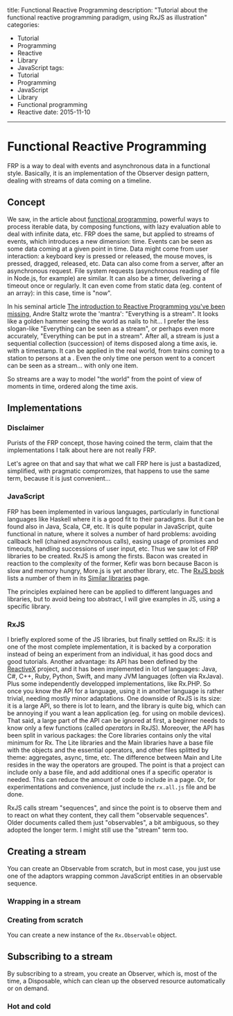 title: Functional Reactive Programming
description: "Tutorial about the functional reactive programming paradigm, using RxJS as illustration"
categories:
- Tutorial
- Programming
- Reactive
- Library
- JavaScript
tags:
- Tutorial
- Programming
- JavaScript
- Library
- Functional programming
- Reactive
date: 2015-11-10
---

# Functional Reactive Programming

FRP is a way to deal with events and asynchronous data in a functional style.
Basically, it is an implementation of the Observer design pattern, dealing with streams of data coming on a timeline.

## Concept

We saw, in the article about [functional programming](), powerful ways to process iterable data, by composing functions, with lazy evaluation able to deal with infinite data, etc.
FRP does the same, but applied to streams of events, which introduces a new dimension: time.
Events can be seen as some data coming at a given point in time.
Data might come from user interaction: a keyboard key is pressed or released, the mouse moves, is pressed, dragged, released, etc.
Data can also come from a server, after an asynchronous request. File system requests (asynchronous reading of file in Node.js, for example) are similar.
It can also be a timer, delivering a timeout once or regularly.
It can even come from static data (eg. content of an array): in this case, time is "now".

In his seminal article [The introduction to Reactive Programming you've been missing](https://gist.github.com/staltz/868e7e9bc2a7b8c1f754), Andre Staltz wrote the 'mantra': "Everything is a stream".
It looks like a golden hammer seeing the world as nails to hit... I prefer the less slogan-like "Everything can be seen as a stream", or perhaps even more accurately, "Everything can be put in a stream".
After all, a stream is just a sequential collection (succession) of items disposed along a time axis, ie. with a timestamp.
It can be applied in the real world, from trains coming to a station to persons at a <guichet>. Even the only time one person went to a concert can be seen as a stream... with only one item.

So streams are a way to model "the world" from the point of view of moments in time, ordered along the time axis.

## Implementations

### Disclaimer

Purists of the FRP concept, those having coined the term, claim that the implementations I talk about here are not really FRP.

Let's agree on that and say that what we call FRP here is just a bastadized, simplified, with pragmatic compromizes, that happens to use the same term, because it is just convenient...

### JavaScript

FRP has been implemented in various languages, particularly in functional languages like Haskell where it is a good fit to their paradigms. But it can be found also in Java, Scala, C#, etc.
It is quite popular in JavaScript, quite functional in nature, where it solves a number of hard problems: avoiding callback hell (chained asynchronous calls), easing usage of promises and timeouts, handling successions of user input, etc.
Thus we saw lot of FRP libraries to be created. RxJS is among the firsts. Bacon was created in reaction to the complexity of the former, Kefir was born because Bacon is slow and memory hungry, More.js is yet another library, etc.
The [RxJS book](http://xgrommx.github.io/rx-book/index.html) lists a number of them in its [Similar libraries](http://xgrommx.github.io/rx-book/content/resources/similar_libraries/index.html) page.

The principles explained here can be applied to different languages and libraries, but to avoid being too abstract, I will give examples in JS, using a specific library.

### RxJS

I briefly explored some of the JS libraries, but finally settled on RxJS: it is one of the most complete implementation, it is backed by a corporation instead of being an experiment from an individual, it has good docs and good tutorials.
Another advantage: its API has been defined by the [ReactiveX](http://reactivex.io/) project, and it has been implemented in lot of languages: Java, C#, C++, Ruby, Python, Swift, and many JVM languages (often via RxJava). Plus some independently developped implementations, like Rx.PHP.
So once you know the API for a language, using it in another language is rather trivial, needing mostly minor adaptations.
One downside of RxJS is its size: it is a large API, so there is lot to learn, and the library is quite big, which can be annoying if you want a lean application (eg. for using on mobile devices).
That said, a large part of the API can be ignored at first, a beginner needs to know only a few functions (called _operators_ in RxJS).
Moreover, the API has been split in various packages: the Core libraries contains only the vital minimum for Rx. The Lite libraries and the Main libraries have a base file with the objects and the essential operators, and other files splitted by theme: aggregates, async, time, etc. The difference between Main and Lite resides in the way the operators are grouped.
The point is that a project can include only a base file, and add additional ones if a specific operator is needed. This can reduce the amount of code to include in a page.
Or, for experimentations and convenience, just include the `rx.all.js` file and be done.

RxJS calls stream "sequences", and since the point is to observe them and to react on what they content, they call them "observable sequences". Older documents called them just "observables", a bit ambiguous, so they adopted the longer term. I might still use the "stream" term too.

## Creating a stream

You can create an Observable from scratch, but in most case, you just use one of the adaptors wrapping common JavaScript entities in an observable sequence.

### Wrapping in a stream



### Creating from scratch

You can create a new instance of the `Rx.Observable` object.

## Subscribing to a stream

By subscribing to a stream, you create an Observer, which is, most of the time, a Disposable, which can clean up the observed resource automatically or on demand.

### Hot and cold



